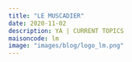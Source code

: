 ```yaml
---
title: "LE MUSCADIER"
date: 2020-11-02
description: YA | CURRENT TOPICS
maisoncode: lm
image: "images/blog/logo_lm.png"
---
```

